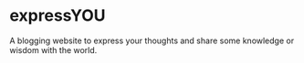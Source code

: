 # expressYOU
A blogging website to express your thoughts and share some knowledge or wisdom with the world.
